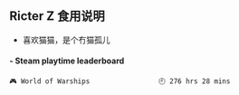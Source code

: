 ## Ricter Z 食用说明
- 喜欢猫猫，是个冇猫孤儿

<!-- steam-box start -->
#### - Steam playtime leaderboard
```text
🎮 World of Warships                 🕘 276 hrs 28 mins
```
<!-- Powered by https://github.com/YouEclipse/steam-box . -->
<!-- steam-box end -->
